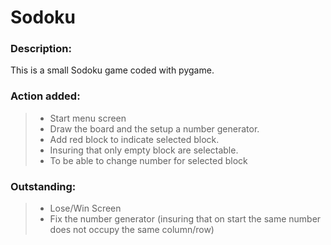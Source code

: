 # Sodoku

### Description:

This is a small Sodoku game coded with pygame.

### Action added:
> * Start menu screen
> * Draw the board and the setup a number generator.
> * Add red block to indicate selected block.
> * Insuring that only empty block are selectable.
> * To be able to change number for selected block

### Outstanding:
> * Lose/Win Screen
> * Fix the number generator (insuring that on start the same number does not occupy the same column/row)
